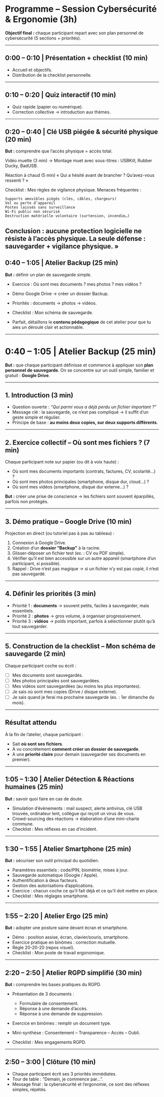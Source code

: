 
# Programme – Session Cybersécurité & Ergonomie (3h)

**Objectif final :** chaque participant repart avec son plan personnel de cybersécurité (5 sections + priorités).

---

## 0:00 – 0:10 | Présentation + checklist (10 min)

* Accueil et objectifs.
* Distribution de la checklist personnelle.

---

## 0:10 – 0:20 | Quiz interactif (10 min)

* Quiz rapide (papier ou numérique).
* Correction collective → introduction aux thèmes.

---

## 0:20 – 0:40 | Clé USB piégée & sécurité physique (20 min)

**But :** comprendre que l’accès physique = accès total.


Vidéo muette (3 min)
→ Montage muet avec sous-titres : USBKill, Rubber Ducky, BadUSB.

Réaction à chaud (5 min)
« Qui a hésité avant de brancher ? Qu’avez-vous ressenti ? »

Checklist : Mes règles de vigilance physique.
Menaces fréquentes :

    Supports amovibles piégés (clés, câbles, chargeurs)
    Vol ou perte d’appareil
    Postes laissés sans surveillance
    Wi-Fi public non sécurisé
    Destruction matérielle volontaire (surtension, incendie…)

Conclusion : aucune protection logicielle ne résiste à l’accès physique.
La seule défense : sauvegarder + vigilance physique. »
---

## 0:40 – 1:05 | Atelier Backup (25 min)

**But :** définir un plan de sauvegarde simple.

* Exercice : Où sont mes documents ? mes photos ? mes vidéos ?
* Démo Google Drive → créer un dossier Backup.
* Priorités : documents → photos → vidéos.
* Checklist : Mon schéma de sauvegarde.

* Parfait, détaillons le **contenu pédagogique** de cet atelier pour que tu aies un déroulé clair et actionnable.

---

# 0:40 – 1:05 | Atelier Backup (25 min)

**But :** que chaque participant définisse et commence à appliquer son **plan personnel de sauvegarde**.
On se concentre sur un outil simple, familier et gratuit : **Google Drive**.

---

## 1. Introduction (3 min)

* Question ouverte : *“Qui parmi vous a déjà perdu un fichier important ?”*
* Message clé : la sauvegarde, ce n’est pas compliqué → il suffit d’un geste simple et régulier.
* Principe de base : **au moins deux copies, sur deux supports différents**.

---

## 2. Exercice collectif – Où sont mes fichiers ? (7 min)

Chaque participant note sur papier (ou dit à voix haute) :

* Où sont mes documents importants (contrats, factures, CV, scolarité…) ?
* Où sont mes photos principales (smartphone, disque dur, cloud…) ?
* Où sont mes vidéos (smartphone, disque dur externe…) ?

**But :** créer une prise de conscience → les fichiers sont souvent éparpillés, parfois non protégés.

---

## 3. Démo pratique – Google Drive (10 min)

Projection en direct (ou tutoriel pas à pas au tableau) :

1. Connexion à Google Drive.
2. Création d’un **dossier “Backup”** à la racine.
3. Glisser-déposer un fichier test (ex. : CV ou PDF simple).
4. Vérifier qu’il est bien accessible sur un autre appareil (smartphone d’un participant, si possible).
5. Rappel : Drive n’est pas magique → si un fichier n’y est pas copié, il n’est pas sauvegardé.

---

## 4. Définir les priorités (3 min)

* Priorité 1 : **documents** → souvent petits, faciles à sauvegarder, mais essentiels.
* Priorité 2 : **photos** → gros volume, à organiser progressivement.
* Priorité 3 : **vidéos** → poids important, parfois à sélectionner plutôt qu’à tout sauvegarder.

---

## 5. Construction de la checklist – Mon schéma de sauvegarde (2 min)

Chaque participant coche ou écrit :

* [ ] Mes documents sont sauvegardés.
* [ ] Mes photos principales sont sauvegardées.
* [ ] Mes vidéos sont sauvegardées (au moins les plus importantes).
* [ ] Je sais où sont mes copies (Drive / disque externe).
* [ ] Je sais quand je ferai ma prochaine sauvegarde (ex. : 1er dimanche du mois).

---

## Résultat attendu

À la fin de l’atelier, chaque participant :
* Sait **où sont ses fichiers**.
* A vu concrètement **comment créer un dossier de sauvegarde**.
* A une **priorité claire** pour demain (sauvegarder ses documents en premier).



---

## 1:05 – 1:30 | Atelier Détection & Réactions humaines (25 min)

**But :** savoir quoi faire en cas de doute.

* Simulation d’évènements : mail suspect, alerte antivirus, clé USB trouvée, ordinateur lent, collègue qui reçoit un virus de vous.
* Crowd-sourcing des réactions → élaboration d’une mini-charte commune.
* Checklist : Mes réflexes en cas d’incident.

---

## 1:30 – 1:55 | Atelier Smartphone (25 min)

**But :** sécuriser son outil principal du quotidien.

* Paramètres essentiels : code/PIN, biométrie, mises à jour.
* Sauvegarde automatique (Google / Apple).
* Authentification à deux facteurs.
* Gestion des autorisations d’applications.
* Exercice : chacun coche ce qu’il fait déjà et ce qu’il doit mettre en place.
* Checklist : Mes réglages smartphone.

---

## 1:55 – 2:20 | Atelier Ergo (25 min)

**But :** adopter une posture saine devant écran et smartphone.

* Démo : position assise, écran, clavier/souris, smartphone.
* Exercice pratique en binômes : correction mutuelle.
* Règle 20-20-20 (repos visuel).
* Checklist : Mon poste de travail ergonomique.

---

## 2:20 – 2:50 | Atelier RGPD simplifié (30 min)

**But :** comprendre les bases pratiques du RGPD.

* Présentation de 3 documents :

  * Formulaire de consentement.
  * Réponse à une demande d’accès.
  * Réponse à une demande de suppression.
* Exercice en binômes : remplir un document type.
* Mini-synthèse : Consentement – Transparence – Accès – Oubli.
* Checklist : Mes engagements RGPD.

---

## 2:50 – 3:00 | Clôture (10 min)

* Chaque participant écrit ses 3 priorités immédiates.
* Tour de table : “Demain, je commence par…”.
* Message final : la cybersécurité et l’ergonomie, ce sont des réflexes simples, répétés.
